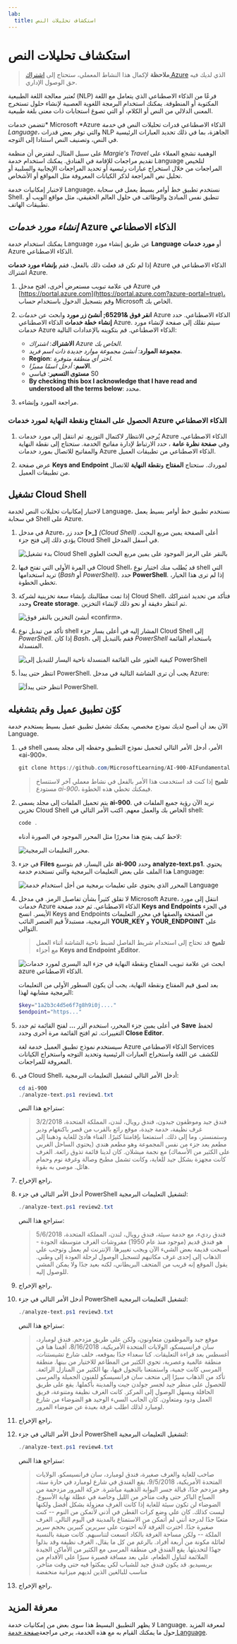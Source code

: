 ```yaml
---
lab:
  title: استكشاف تحليلات النص
---
```


# استكشاف تحليلات النص

> **ملاحظة** لإكمال هذا النشاط المعملي، ستحتاج إلى [اشتراك Azure](https://azure.microsoft.com/free?azure-portal=true) الذي لديك فيه حق الوصول الإداري.

تُعتبر معالجة اللغة الطبيعية (NLP) فرعًا من الذكاء الاصطناعي الذي يتعامل مع اللغة المكتوبة أو المنطوقة. يمكنك استخدام البرمجة اللغوية العصبية لإنشاء حلول تستخرج المعنى الدلالي من النص أو الكلام، أو التي تصوغ استجابات ذات معنى بلغة طبيعية.

تتضمن خدمات* Microsoft *Azure الذكاء الاصطناعي قدرات تحليلات النص في *خدمة Language*، والتي توفر بعض قدرات NLP الجاهزة، بما في ذلك تحديد العبارات الرئيسية في النص، وتصنيف النص استنادا إلى التوجه.

على سبيل المثال، لنفترض أن منظمة *Margie's Travel* الوهمية تشجع العملاء على تقديم مراجعات للإقامة في الفنادق. يمكنك استخدام خدمة Language لتلخيص المراجعات من خلال استخراج عبارات رئيسية أو تحديد المراجعات الإيجابية والسلبية أو تحليل نص المراجعة لذكر الكيانات المعروفة مثل المواقع أو الأشخاص.

لاختبار إمكانيات خدمة Language، نستخدم تطبيق خط أوامر بسيط يعمل في سحابة Shell. تنطبق نفس المبادئ والوظائف في حلول العالم الحقيقي، مثل مواقع الويب أو تطبيقات الهاتف.

## *إنشاء مورد خدمات* Azure الذكاء الاصطناعي

يمكنك استخدام خدمة Language عن طريق إنشاء مورد **Language** أو **مورد خدمات** Azure الذكاء الاصطناعي.

إذا لم تكن قد فعلت ذلك بالفعل، فقم **بإنشاء مورد خدمات** Azure الذكاء الاصطناعي في اشتراك Azure.

1. في علامة تبويب مستعرض أخرى، افتح مدخل Azure في [https://portal.azure.com](https://portal.azure.com?azure-portal=true)، وقم بتسجيل الدخول باستخدام حساب Microsoft الخاص بك.

1. **انقر فوق &65291; أنشئ زر مورد** وابحث عن *خدمات* Azure الذكاء الاصطناعي. حدد **إنشاء** **خطة خدمات** الذكاء الاصطناعي Azure. سيتم نقلك إلى صفحة لإنشاء مورد خدمات Azure الذكاء الاصطناعي. قم بتكوينه بالإعدادات التالية:
    - **الاشتراك**: *اشتراك Azure الخاص بك*.
    - **مجموعة الموارد**: *أنشئ مجموعة موارد جديدة ذات اسم فريد*.
    - **Region**: *اختر أي منطقة متوفرة*.
    - **الاسم**: *أدخل اسمًا مميزًا*.
    - **مستوى التسعير**: قياسي S0
    - **By checking this box I acknowledge that I have read and understood all the terms below**: محدد.

1. مراجعة المورد وإنشاءه.

### الحصول على المفتاح ونقطة النهاية لمورد خدمات Azure الذكاء الاصطناعي

1. يُرجى الانتظار لاكتمال التوزيع. ثم انتقل إلى مورد خدمات Azure الذكاء الاصطناعي، وفي **صفحة نظرة عامة** ، حدد الارتباط لإدارة مفاتيح الخدمة. ستحتاج إلى نقطة النهاية والمفاتيح للاتصال بمورد خدمات Azure الذكاء الاصطناعي من تطبيقات العميل.

1. عرض صفحة **Keys and Endpoint** لموردك. ستحتاج **المفتاح** و**نقطة النهاية** للاتصال من تطبيقات العميل.

## تشغيل Cloud Shell

لاختبار إمكانيات تحليلات النص لخدمة Language، نستخدم تطبيق خط أوامر بسيط يعمل في سحابة Shell على Azure.

1. في مدخل Azure، حدد زر **[>_]** *(Cloud Shell)* أعلى الصفحة يمين مربع البحث. يؤدي ذلك إلى فتح جزء Cloud Shell في أسفل المدخل.

    ![بدء تشغيل Cloud Shell بالنقر على الرمز الموجود على يمين مربع البحث العلوي](media/analyze-text-language-service/powershell-portal-guide-1.png)

1. في المرة الأولى التي تفتح فيها Cloud Shell، قد يُطلب منك اختيار نوع shell التي تريد استخدامها (*Bash* أو *PowerShell).* حدد **PowerShell**. إذا لم ترى هذا الخيار، تخطي الخطوة.  

1. إذا تمت مطالبتك بإنشاء سعة تخزينية لشركة Cloud Shell، فتأكد من تحديد اشتراكك وحدد **Create storage**. ثم انتظر دقيقة أو نحو ذلك لإنشاء التخزين.

    ![أنشئ التخزين بالنقر فوق «confirm».](media/analyze-text-language-service/powershell-portal-guide-2.png)

1. تأكد من تبديل نوع shell المشار إليه في أعلى يسار جزء Cloud Shell إلى *PowerShell*. إذا كان *Bash*، فقم بالتبديل إلى *PowerShell* باستخدام القائمة المنسدلة.

    ![كيفية العثور على القائمة المنسدلة ناحية اليسار للتبديل إلى PowerShell](media/analyze-text-language-service/powershell-portal-guide-3.png)

1. انتظر حتى يبدأ PowerShell. يجب أن ترى الشاشة التالية في مدخل Azure:  

    ![انتظر حتى يبدأ PowerShell.](media/analyze-text-language-service/powershell-prompt.png)

## كوّن تطبيق عميل وقم بتشغيله

الآن بعد أن أصبح لديك نموذج مخصص، يمكنك تشغيل تطبيق عميل بسيط يستخدم خدمة Language.

1. في shell الأمر، أدخل الأمر التالي لتحميل نموذج التطبيق وحفظه إلى مجلد يسمى «ai-900».

    ```PowerShell
    git clone https://github.com/MicrosoftLearning/AI-900-AIFundamentals ai-900
    ```

    >**تلميح** إذا كنت قد استخدمت هذا الأمر بالفعل في نشاط معملي آخر لاستنساخ مستودع *ai-900*، فيمكنك تخطي هذه الخطوة.

1. يتم تحميل الملفات إلى مجلد يسمى **ai-900**. نريد الآن رؤية جميع الملفات في تخزين Cloud Shell الخاص بك والعمل معهم. اكتب الأمر التالي في shell:

     ```PowerShell
    code .
    ```

    لاحظ كيف يفتح هذا محررًا مثل المحرر الموجود في الصورة أدناه:

    ![محرر التعليمات البرمجية.](media/analyze-text-language-service/powershell-portal-guide-4.png)

1. في جزء **Files** على اليسار، قم بتوسيع **ai-900** وحدد **analyze-text.ps1**. يحتوي هذا الملف على بعض التعليمات البرمجية والتي تستخدم خدمة Language:

    ![المحرر الذي يحتوي على تعليمات برمجية من أجل استخدام خدمة Language](media/analyze-text-language-service/analyze-text-code.png)

1. لا تقلق كثيراً بشأن تفاصيل الرمز. في مدخل Microsoft Azure، انتقل إلى مورد خدمات Azure الذكاء الاصطناعي. ثم حدد صفحة **Keys and Endpoints** في الجزء الأيسر. انسخ Keys and Endpoints من الصفحة والصقها في محرر التعليمات البرمجية، مستبدلاً قيم العنصر النائب **YOUR_KEY** و **YOUR_ENDPOINT** على التوالي.

    > **تلميح** قد تحتاج إلى استخدام شريط الفاصل لضبط ناحية الشاشة أثناء العمل مع أجزاء **Keys and Endpoint** و**Editor**.

    ![ابحث عن علامة تبويب المفتاح ونقطة النهاية في جزء اليد اليسرى لمورد خدمات azure الذكاء الاصطناعي.](media/analyze-text-language-service/key-endpoint-support.png)

    بعد لصق قيم المفتاح ونقطة النهاية، يجب أن يكون السطور الأولى من التعليمات البرمجية مشابهة لهذا:

    ```PowerShell
    $key="1a2b3c4d5e6f7g8h9i0j...."
    $endpoint="https..."
    ```

1. في أعلى يمين جزء المحرر، استخدم الزر **...** لفتح القائمة ثم حدد **Save** لحفظ التغييرات. ثم افتح القائمة مرة أخرى وحدد **Close Editor**.

    سيستخدم نموذج تطبيق العميل خدمة لغة Azure الذكاء الاصطناعي Services للكشف عن اللغة واستخراج العبارات الرئيسية وتحديد التوجه واستخراج الكيانات المعروفة للمراجعات.

1. في Cloud Shell، أدخل الأمر التالي لتشغيل التعليمات البرمجية:

    ```PowerShell
    cd ai-900
    ./analyze-text.ps1 review1.txt
    ```

    ستراجع هذا النص:

    >فندق جيد وموظفون جيدون، فندق رويال، لندن، المملكة المتحدة، 3/2/2018 غرف نظيفة، خدمة جيدة، موقع رائع بالقرب من قصر باكنغهام ودير وستمنستر، وما إلى ذلك. استمتعنا بإقامتنا كثيرًا. الفناء هادئ للغاية وذهبنا إلى مطعم يعد جزء من نفس المجموعة وهو مطعم هندي (يحتوي الساحل الغربي على الكثير من الأسماك) مع نجمة ميشلان. كان لدينا قائمة تذوق رائعة. الغرف كانت مجهزة بشكل جيد للغاية، وكانت تشمل مطبخ وصالة وغرفة نوم وحمام هائل. موصى به بقوة.

1. راجع الإخراج.

1. أدخل الأمر التالي في جزء PowerShell لتشغيل التعليمات البرمجية:

    ```PowerShell
    ./analyze-text.ps1 review2.txt
    ```

    ستراجع هذا النص:

    >فندق رديء، مع خدمة سيئة، فندق رويال، لندن، المملكة المتحدة، 5/6/2018 هو فندق قديم (موجود منذ عام 1950) مفروشات الغرف متوسطة الجودة - أصبحت قديمة بعض الشيء الآن ويجب تغييرها. الإنترنت لم يعمل وتوجب علي الذهاب إلى إحدى غرف مكاتبهم لتسجيل الوصول لرحلة العودة إلى وطني. يقول الموقع إنه قريب من المتحف البريطاني، لكنه بعيد جدًا ولا يمكن المشي للوصول إليه.

1. راجع الإخراج.

1. أدخل الأمر التالي في جزء PowerShell لتشغيل التعليمات البرمجية:

    ```PowerShell
    ./analyze-text.ps1 review3.txt
    ```

    ستراجع هذا النص:

    >موقع جيد والموظفون متعاونون، ولكن على طريق مزدحم.
    فندق لومبارد، سان فرانسيسكو، الولايات المتحدة الأمريكية، 8/16/2018، أقمنا هنا في أغسطس بعد قراءة التعليقات. كنا سعداء جدًا بموقعه، خلف شارع تشيستنات، منطقة عالمية وعصرية، تحوي الكثير من المطاعم للاختيار من بينها. منطقة المرسى كانت جمية، واستمتعنا بالتجول فيها، بها الكثير من المنازل الرائعة. تأكد من الذهاب سيرًا إلى متحف سان فرانسيسكو للفنون الجميلة والمرسى للحصول على منظر جيد لجسر جولدن جيت والمدينة بأكملها. يقع على طريق الحافلة ويسهل الوصول إلى المركز. كانت الغرف نظيفة ومتنوعة، فريق العمل ودود ومتعاون. كان الجانب السيء الوحيد هو الضوضاء من شارع لومبارد لذلك اطلب غرفة بعيدة عن ضوضاء المرور.

1. راجع الإخراج.

1. أدخل الأمر التالي في جزء PowerShell لتشغيل التعليمات البرمجية:

    ```PowerShell
    ./analyze-text.ps1 review4.txt
    ```

    ستراجع هذا النص:

    >صاخب للغاية والغرف صغيرة، فندق لومبارد، سان فرانسيسكو، الولايات المتحدة الأمريكية، 9/5/2018، يقع الفندق في شارع لومبارد في حارة ستة، وهو مزدحم جدًا، قبالة جسر البوابة الذهبية مباشرة. حركة المرور مزدحمة من الصباح الباكر حتى وقت متأخر من الليل وخاصة في عطلة نهاية الأسبوع. الضوضاء لن تكون سيئة للغاية إذا كانت الغرف معزولة بشكل أفضل ولكنها ليست كذلك. كان علي وضع كرات القطن في أذني لأتمكن من النوم -- كنت متعبًا جدًا لدرجة أنني لم أتمكن من الاستمتاع بالمدينة في اليوم التالي. الغرف صغيرة جدًا. اخترت الغرفة لأنه احتوت على سريرين كبيرين بحجم سرير الملكة -- ولكن مساحة الغرفة بالكاد اتسعت لتناسبهم. كانت ضيقة بالنسبة لعائلة مكونة من أربعة أفراد. بالرغم من كل ما يقال، الغرف نظيفة وقد بذلوا جهدًا لتحديثها. يقع الفندق في منطقة المرسى مع الكثير من الأماكن الجيدة الملائمة لتناول الطعام، على بعد مسافة قصيرة سيرًا على الأقدام من بريسيديو. قد يكون فندق جيد للشباب لكي يمكثوا فيه حتى وقت متأخر، مناسب للبالغين الذين لديهم ميزانية منخفضة

1. راجع الإخراج.

## معرفة المزيد

لا يظهر التطبيق البسيط هذا سوى بعض من إمكانيات خدمة Language. لمعرفة المزيد حول ما يمكنك القيام به مع هذه الخدمة، يرجى مراجعة[صفحة خدمة Language](https://azure.microsoft.com/services/cognitive-services/language-service/).
